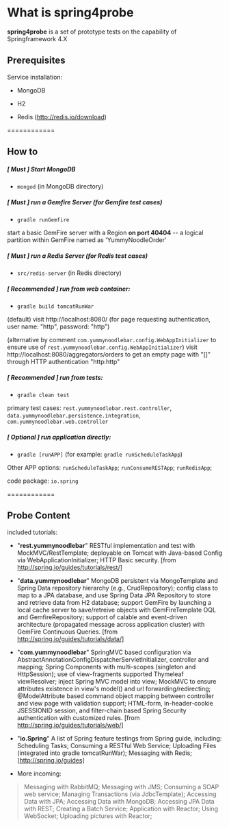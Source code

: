 # What is spring4probe

**spring4probe** is a set of prototype tests on the capability of Springframework 4.X

## Prerequisites 

Service installation:

* MongoDB 

* H2

* Redis (http://redis.io/download)

============

## How to

##### [ **Must** ] Start MongoDB

* `mongod` (in MongoDB directory)

##### [ **Must** ] run a Gemfire Server (for Gemfire test cases)

* `gradle runGemfire` 

start a basic GemFire server with a Region **on port 40404** -- a logical partition within GemFire named as 'YummyNoodleOrder'

##### [ **Must** ] run a Redis Server (for Redis test cases)

* `src/redis-server` (in Redis directory)

##### [ **Recommended** ] run from web container:

* `gradle build tomcatRunWar` 

(default) visit http://localhost:8080/ (for page requesting authentication, user name: "http", password: "http")

(alternative by comment `com.yummynoodlebar.config.WebAppInitializer` to ensure use of `rest.yummynoodlebar.config.WebAppInitializer`) visit http://localhost:8080/aggregators/orders to get an empty page with "[]" through HTTP authentication "http:http"

##### [ **Recommended** ] run from tests:

* `gradle clean test` 

primary test cases: `rest.yummynoodlebar.rest.controller`, `data.yummynoodlebar.persistence.integration`, `com.yummynoodlebar.web.controller`

##### [ **Optional** ] run application directly:

* `gradle [runAPP]` (for example: `gradle runScheduleTaskApp`)

Other APP options: `runScheduleTaskApp`; `runConsumeRESTApp`; `runRedisApp`; 

code package: `io.spring` 

============

## Probe Content

included tutorials:

* "**rest.yummynoodlebar**" RESTful implementation and test with MockMVC/RestTemplate; deployable on Tomcat with Java-based Config via WebApplicationInitializer; HTTP Basic security. [from http://spring.io/guides/tutorials/rest/]

* "**data.yummynoodlebar**" MongoDB persistent via MongoTemplate and Spring Data repository hierarchy (e.g., CrudRepository); config class to map to a JPA database, and use Spring Data JPA Repository to store and retrieve data from H2 database; support GemFire by launching a local cache server to save/retreive objects with GemFireTemplate OQL and GemfireRepository; support of calable and event-driven architecture (propagated message across application cluster) with GemFire Continuous Queries. [from http://spring.io/guides/tutorials/data/]

* "**com.yummynoodlebar**" SpringMVC based configuration via AbstractAnnotationConfigDispatcherServletInitializer, controller and mapping; Spring Components with multi-scopes (singleton and HttpSession); use of view-fragments supported Thymeleaf viewResolver; inject Spring MVC model into view; MockMVC to ensure attributes existence in view's model() and url forwarding/redirecting; @ModelAttribute based command object mapping between controller and view page with validation support; HTML-form, in-header-cookie JSESSIONID session, and filter-chain based Spring Security authentication with customized rules. [from http://spring.io/guides/tutorials/web/]

* "**io.Spring**" A list of Spring feature testings from Spring guide, including: Scheduling Tasks; Consuming a RESTful Web Service; Uploading Files (integrated into gradle tomcatRunWar); Messaging with Redis; [http://spring.io/guides]

* More incoming:

>Messaging with RabbitMQ; Messaging with JMS; Consuming a SOAP web service; Managing Transactions (via JdbcTemplate); Accessing Data with JPA; Accessing Data with MongoDB; Accessing JPA Data with REST; Creating a Batch Service; Application with Reactor; Using WebSocket; Uploading pictures with Reactor;





